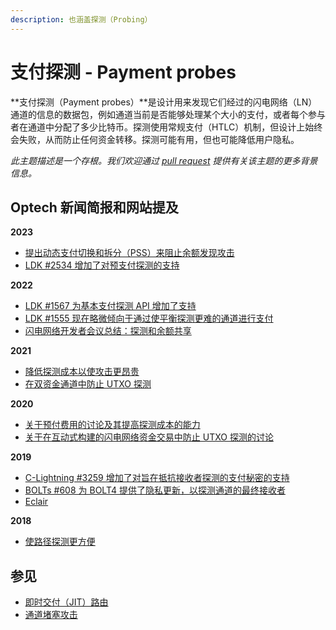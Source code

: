 ```yaml
---
description: 也涵盖探测（Probing）
---
```


# 支付探测 - Payment probes

**支付探测（Payment probes）**是设计用来发现它们经过的闪电网络（LN）通道的信息的数据包，例如通道当前是否能够处理某个大小的支付，或者每个参与者在通道中分配了多少比特币。探测使用常规支付（HTLC）机制，但设计上始终会失败，从而防止任何资金转移。探测可能有用，但也可能降低用户隐私。

_此主题描述是一个存根。我们欢迎通过_ [_pull request_](https://github.com/bitcoinops/bitcoinops.github.io/edit/master/\_topics/en/payment-probes.md) _提供有关该主题的更多背景信息。_

## Optech 新闻简报和网站提及

**2023**

* [提出动态支付切换和拆分（PSS）来阻止余额发现攻击](https://bitcoinops.org/en/newsletters/2023/10/04/#payment-splitting-and-switching)
* [LDK #2534 增加了对预支付探测的支持](https://bitcoinops.org/en/newsletters/2023/09/27/#ldk-2534)

**2022**

* [LDK #1567 为基本支付探测 API 增加了支持](https://bitcoinops.org/en/newsletters/2022/07/13/#ldk-1567)
* [LDK #1555 现在略微倾向于通过使平衡探测更难的通道进行支付](https://bitcoinops.org/en/newsletters/2022/07/06/#ldk-1555)
* [闪电网络开发者会议总结：探测和余额共享](https://bitcoinops.org/en/newsletters/2022/06/15/#probing-and-balance-sharing)

**2021**

* [降低探测成本以使攻击更昂贵](https://bitcoinops.org/en/newsletters/2021/10/20/#lowering-the-cost-of-probing-to-make-attacks-more-expensive)
* [在双资金通道中防止 UTXO 探测](https://bitcoinops.org/en/newsletters/2021/01/13/#ln-dual-funding-anti-utxo-probing)

**2020**

* [关于预付费用的讨论及其提高探测成本的能力](https://bitcoinops.org/en/newsletters/2020/10/21/#more-ln-upfront-fees-discussion)
* [关于在互动式构建的闪电网络资金交易中防止 UTXO 探测的讨论](https://bitcoinops.org/en/newsletters/2020/02/05/#interactive-construction-of-ln-funding-transactions)

**2019**

* [C-Lightning #3259 增加了对旨在抵抗接收者探测的支付秘密的支持](https://bitcoinops.org/en/newsletters/2019/12/04/#c-lightning-3259)
* [BOLTs #608 为 BOLT4 提供了隐私更新，以探测通道的最终接收者](https://bitcoinops.org/en/newsletters/2019/08/28/#bolts-608)
* [Eclair](https://bitcoinops.org/en/newsletters/2019/01/22/#eclair-762)

**2018**

* [使路径探测更方便](https://bitcoinops.org/en/newsletters/2018/11/13/#making-path-probing-more-convenient)

## 参见

* [即时交付（JIT）路由](https://bitcoinops.org/en/topics/jit-routing/)
* [通道堵塞攻击](https://bitcoinops.org/en/topics/channel-jamming-attacks/)
